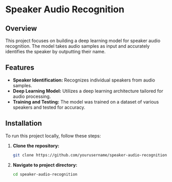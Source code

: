 # Speaker Audio Recognition

## Overview

This project focuses on building a deep learning model for speaker audio recognition. The model takes audio samples as input and accurately identifies the speaker by outputting their name.

## Features

- **Speaker Identification:** Recognizes individual speakers from audio samples.
- **Deep Learning Model:** Utilizes a deep learning architecture tailored for audio processing.
- **Training and Testing:** The model was trained on a dataset of various speakers and tested for accuracy.

## Installation

To run this project locally, follow these steps:

1. **Clone the repository:**
   ```bash
   git clone https://github.com/yourusername/speaker-audio-recognition.git
   
2. **Navigate to project directory:**
   ```bash
   cd speaker-audio-recognition

